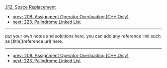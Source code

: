 [212. Space Replacement](http://www.lintcode.com/problem/space-replacement)

- [prev: 208. Assignment Operator Overloading (C++ Only)](208-assignment-operator-overloading-c-only.md)
- [next: 223. Palindrome Linked List](223-palindrome-linked-list.md)

---

put your own notes and solutions here.
you can add any reference link such as [title](reference url) here.

---

- [prev: 208. Assignment Operator Overloading (C++ Only)](208-assignment-operator-overloading-c-only.md)
- [next: 223. Palindrome Linked List](223-palindrome-linked-list.md)
